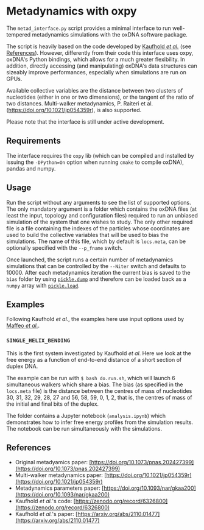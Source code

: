 # Metadynamics with oxpy

The `metad_interface.py` script provides a minimal interface to run well-tempered metadynamics simulations with the oxDNA software package.

The script is heavily based on the code developed by [Kaufhold *et al.*](https://zenodo.org/record/6326800) (see [References](#references)). However, differently from their code this interface uses oxpy, oxDNA's Python bindings, which allows for a much greater flexibility. In addition, directly accessing (and manipulating) oxDNA's data structures can sizeably improve performances, especially when simulations are run on GPUs.

Available collective variables are the distance between two clusters of nucleotides (either in one or two dimensions), or the tangent of the ratio of two distances.
Multi-walker metadynamics, P. Raiteri et al. (https://doi.org/10.1021/jp054359r), is also supported.

Please note that the interface is still under active development.

## Requirements

The interface requires the `oxpy` lib (which can be compiled and installed by issuing the `-DPython=On` option when running `cmake` to compile oxDNA), pandas and numpy.

## Usage

Run the script without any arguments to see the list of supported options. The only mandatory argument is a folder which contains the oxDNA files (at least the input, topology and configuration files) required to run an unbiased simulation of the system that one wishes to study. The only other required file is a file containing the indexes of the particles whose coordinates are used to build the collective variables that will be used to bias the simulations. The name of this file, which by default is `locs.meta`, can be optionally specified with the `--p_fname` switch.

Once launched, the script runs a certain number of metadynamics simulations that can be controlled by the `--Niter` switch and defaults to 10000. After each metadynamics iteration the current bias is saved to the `bias` folder by using [`pickle.dump`](https://docs.python.org/3/library/pickle.html#pickle.dump) and therefore can be loaded back as a `numpy` array with [`pickle.load`](https://docs.python.org/3/library/pickle.html#pickle.load).

## Examples

Following Kaufhold *et al.*, the examples here use input options used by [Maffeo *et al.*](https://doi.org/10.1093/nar/gkaa200).

### `SINGLE_HELIX_BENDING` 

This is the first system investigated by Kaufhold *et al*. Here we look at the free energy as a function of end-to-end distance of a short section of duplex DNA.

The example can be run with `$ bash do.run.sh`, which will launch 6 simultaneous walkers which share a bias. The bias (as specified in the `locs.meta` file) is the distance between the centres of mass of nucleotides 30, 31, 32, 29, 28, 27 and 56, 58, 59, 0, 1, 2, that is, the centres of mass of the initial and final bits of the duplex.

The folder contains a Jupyter notebook (`analysis.ipynb`) which demonstrates how to infer free energy profiles from the simulation results. The notebook can be run simultaneously with the simulations.

## References

* Original metadyamics paper: [https://doi.org/10.1073/pnas.202427399](https://doi.org/10.1073/pnas.202427399)
* Multi-walker metadynamics paper: [https://doi.org/10.1021/jp054359r](https://doi.org/10.1021/jp054359r)
* Metadynamics parameters paper: [https://doi.org/10.1093/nar/gkaa200](https://doi.org/10.1093/nar/gkaa200)
* Kaufhold *et al.*'s code: [https://zenodo.org/record/6326800](https://zenodo.org/record/6326800)
* Kaufhold *et al.*'s paper: [https://arxiv.org/abs/2110.01477](https://arxiv.org/abs/2110.01477)
